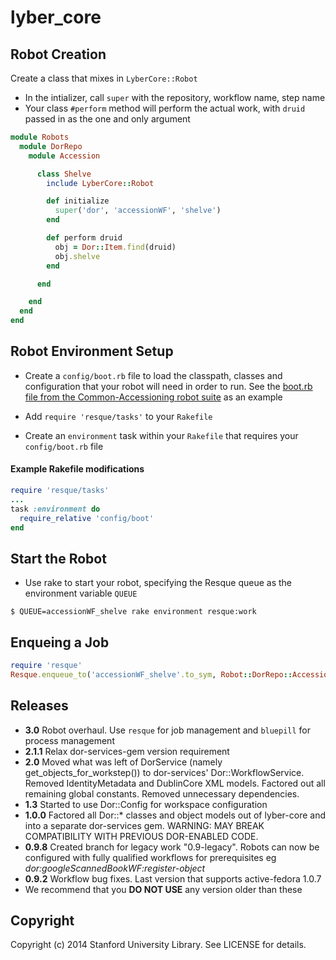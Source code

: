# lyber_core

## Robot Creation

Create a class that mixes in `LyberCore::Robot`

* In the intializer, call `super` with the repository, workflow name, step name
* Your class `#perform` method will perform the actual work, with `druid` passed in as the one and only argument

```ruby
module Robots
  module DorRepo
    module Accession

      class Shelve
        include LyberCore::Robot

        def initialize
          super('dor', 'accessionWF', 'shelve')
        end

        def perform druid
          obj = Dor::Item.find(druid)
          obj.shelve
        end

      end

    end
  end
end
```

## Robot Environment Setup

* Create a `config/boot.rb` file to load the classpath, classes and configuration that your robot will need in order to run.
See the [boot.rb file from the Common-Accessioning robot suite](https://github.com/sul-dlss/common-accessioning/blob/master/config/boot.rb) as an example

* Add `require 'resque/tasks'` to your `Rakefile`

* Create an `environment` task within your `Rakefile` that requires your `config/boot.rb` file

#### Example Rakefile modifications
```ruby
require 'resque/tasks'
...
task :environment do
  require_relative 'config/boot'
end
```

## Start the Robot

* Use rake to start your robot, specifying the Resque queue as the environment variable `QUEUE`

```
$ QUEUE=accessionWF_shelve rake environment resque:work
```

## Enqueing a Job

```ruby
require 'resque'
Resque.enqueue_to('accessionWF_shelve'.to_sym, Robot::DorRepo::Accession::Shelve, 'druid:aa123bb4567')
```


## Releases
* **3.0** Robot overhaul.  Use `resque` for job management and `bluepill` for process management
* **2.1.1** Relax dor-services-gem version requirement
* **2.0** Moved what was left of DorService (namely get_objects_for_workstep()) to dor-services' Dor::WorkflowService. Removed IdentityMetadata and DublinCore XML models. Factored out all remaining global constants. Removed unnecessary dependencies.
* **1.3** Started to use Dor::Config for workspace configuration
* **1.0.0** Factored all Dor::* classes and object models out of lyber-core and into a separate dor-services gem. WARNING: MAY BREAK COMPATIBILITY WITH PREVIOUS DOR-ENABLED CODE.
* **0.9.8** Created branch for legacy work "0.9-legacy".  Robots can now be configured with fully qualified workflows for prerequisites
  eg <i>dor:googleScannedBookWF:register-object</i>
* **0.9.2** Workflow bug fixes.  Last version that supports active-fedora 1.0.7
* We recommend that you **DO NOT USE** any version older than these

## Copyright

Copyright (c) 2014 Stanford University Library. See LICENSE for details.
